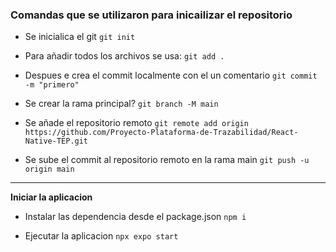 ### Comandas que se utilizaron para inicailizar el repositorio

- Se inicialica el git
`git init`

- Para añadir todos los archivos se usa:
`git add .` 

- Despues e crea el commit localmente con el un comentario
`git commit -m "primero"`

- Se crear la rama principal?
`git branch -M main`

- Se añade el repositorio remoto
`git remote add origin https://github.com/Proyecto-Plataforma-de-Trazabilidad/React-Native-TEP.git`

- Se sube el commit al repositorio remoto en la rama main
`git push -u origin main`

--------
**Iniciar la aplicacion**

- Instalar las dependencia desde el package.json
`npm i`

- Ejecutar la aplicacion
`npx expo start`
                    

